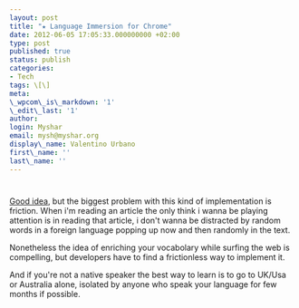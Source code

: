 ```yaml
---
layout: post
title: "★ Language Immersion for Chrome"
date: 2012-06-05 17:05:33.000000000 +02:00
type: post
published: true
status: publish
categories:
- Tech
tags: \[\]
meta:
\_wpcom\_is\_markdown: '1'
\_edit\_last: '1'
author:
login: Myshar
email: mysh@myshar.org
display\_name: Valentino Urbano
first\_name: ''
last\_name: ''
---
```


# 

[Good idea][0], but the biggest problem with this kind of implementation is friction. When i'm reading an article the only think i wanna be playing attention is in reading that article, i don't wanna be distracted by random words in a foreign language popping up now and then randomly in the text.

Nonetheless the idea of enriching your vocabolary while surfing the web is compelling, but developers have to find a frictionless way to implement it.

And if you're not a native speaker the best way to learn is to go to UK/Usa or Australia alone, isolated by anyone who speak your language for few months if possible.


[0]: http://www.theverge.com/2012/5/3/2995523/google-language-immersion-chrome-extension